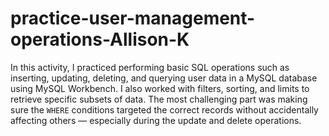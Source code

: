 # practice-user-management-operations-Allison-K
In this activity, I practiced performing basic SQL operations such as inserting, updating, deleting, and querying user data in a MySQL database using MySQL Workbench. I also worked with filters, sorting, and limits to retrieve specific subsets of data.
The most challenging part was making sure the `WHERE` conditions targeted the correct records without accidentally affecting others — especially during the update and delete operations.
